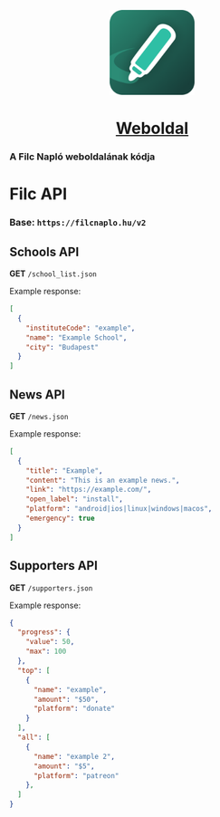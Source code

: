 <p align=center>
  <img src="docs/assets/img/android-chrome-384x384.png" width=150>
  <h1 align=center><a href="https://filcnaplo.hu">Weboldal</a></h1>
</p>

### A Filc Napló weboldalának kódja

# Filc API

### Base: `https://filcnaplo.hu/v2`

## Schools API

**GET** `/school_list.json`

Example response:

```json
[
  {
    "instituteCode": "example",
    "name": "Example School",
    "city": "Budapest"
  }
]
```

## News API

**GET** `/news.json`

Example response:

```json
[
  {
    "title": "Example",
    "content": "This is an example news.",
    "link": "https://example.com/",
    "open_label": "install",
    "platform": "android|ios|linux|windows|macos",
    "emergency": true
  }
]
```

## Supporters API

**GET** `/supporters.json`

Example response:

```json
{
  "progress": {
    "value": 50,
    "max": 100
  },
  "top": [
    {
      "name": "example",
      "amount": "$50",
      "platform": "donate"
    }
  ],
  "all": [
    {
      "name": "example 2",
      "amount": "$5",
      "platform": "patreon"
    },
  ]
}
```
